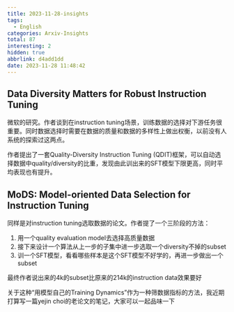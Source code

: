 ```yaml
---
title: 2023-11-28-insights
tags:
  - English
categories: Arxiv-Insights
total: 87
interesting: 2
hidden: true
abbrlink: d4add1dd
date: 2023-11-28 11:48:42
---
```




## Data Diversity Matters for Robust Instruction Tuning

微软的研究。作者谈到在instruction tuning场景，训练数据的选择对下游任务很重要。同时数据选择时需要在数据的质量和数据的多样性上做出权衡，以前没有人系统的探索过这两点。

作者提出了一套Quality-Diversity Instruction Tuning (QDIT)框架，可以自动选择数据中quality/diversity的比重，发现由此训出来的SFT模型下限更高，同时平均表现也有提升。



## MoDS: Model-oriented Data Selection for Instruction Tuning

同样是对instruction tuning选取数据的论文。作者提了一个三阶段的方法：

1. 用一个quality evaluation model去选择高质量数据
2. 接下来设计一个算法从上一步的子集中进一步选取一个diversity不掉的subset
3. 训一个SFT模型，看看哪些样本是这个SFT模型不好学的，再进一步做出一个subset

最终作者说出来的4k的subset比原来的214k的instruction data效果要好

关于这种“用模型自己的Training Dynamics”作为一种筛数据指标的方法，我近期打算写一篇yejin choi的老论文的笔记，大家可以一起品味一下

